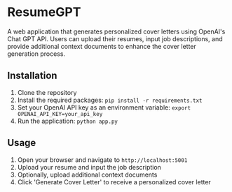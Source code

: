 # ResumeGPT

A web application that generates personalized cover letters using OpenAI's Chat GPT API. Users can upload their resumes, input job descriptions, and provide additional context documents to enhance the cover letter generation process.

## Installation

1. Clone the repository
2. Install the required packages: `pip install -r requirements.txt`
3. Set your OpenAI API key as an environment variable: `export OPENAI_API_KEY=your_api_key`
4. Run the application: `python app.py`

## Usage

1. Open your browser and navigate to `http://localhost:5001`
2. Upload your resume and input the job description
3. Optionally, upload additional context documents
4. Click 'Generate Cover Letter' to receive a personalized cover letter